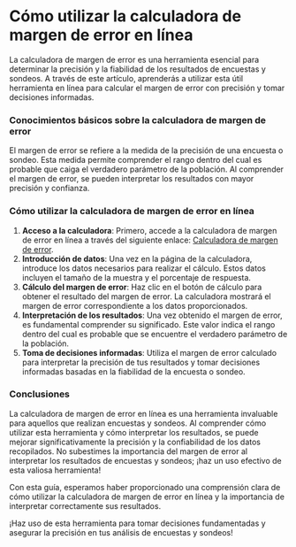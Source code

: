 Cómo utilizar la calculadora de margen de error en línea
========================================================

La calculadora de margen de error es una herramienta esencial para determinar la precisión y la fiabilidad de los resultados de encuestas y sondeos. A través de este artículo, aprenderás a utilizar esta útil herramienta en línea para calcular el margen de error con precisión y tomar decisiones informadas.

### Conocimientos básicos sobre la calculadora de margen de error

El margen de error se refiere a la medida de la precisión de una encuesta o sondeo. Esta medida permite comprender el rango dentro del cual es probable que caiga el verdadero parámetro de la población. Al comprender el margen de error, se pueden interpretar los resultados con mayor precisión y confianza.

### Cómo utilizar la calculadora de margen de error en línea

1. **Acceso a la calculadora**: Primero, accede a la calculadora de margen de error en línea a través del siguiente enlace: [Calculadora de margen de error](https://www.onlinecalculatorsfree.com/es/math/margin-of-error-calculator.html).
2. **Introducción de datos**: Una vez en la página de la calculadora, introduce los datos necesarios para realizar el cálculo. Estos datos incluyen el tamaño de la muestra y el porcentaje de respuesta.
3. **Cálculo del margen de error**: Haz clic en el botón de cálculo para obtener el resultado del margen de error. La calculadora mostrará el margen de error correspondiente a los datos proporcionados.
4. **Interpretación de los resultados**: Una vez obtenido el margen de error, es fundamental comprender su significado. Este valor indica el rango dentro del cual es probable que se encuentre el verdadero parámetro de la población.
5. **Toma de decisiones informadas**: Utiliza el margen de error calculado para interpretar la precisión de tus resultados y tomar decisiones informadas basadas en la fiabilidad de la encuesta o sondeo.

### Conclusiones

La calculadora de margen de error en línea es una herramienta invaluable para aquellos que realizan encuestas y sondeos. Al comprender cómo utilizar esta herramienta y cómo interpretar los resultados, se puede mejorar significativamente la precisión y la confiabilidad de los datos recopilados. No subestimes la importancia del margen de error al interpretar los resultados de encuestas y sondeos; ¡haz un uso efectivo de esta valiosa herramienta!

Con esta guía, esperamos haber proporcionado una comprensión clara de cómo utilizar la calculadora de margen de error en línea y la importancia de interpretar correctamente sus resultados.

¡Haz uso de esta herramienta para tomar decisiones fundamentadas y asegurar la precisión en tus análisis de encuestas y sondeos!